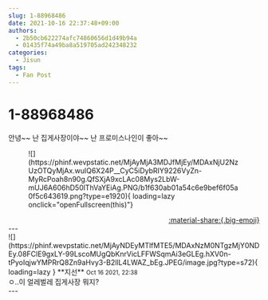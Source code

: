 ```yaml
---
slug: 1-88968486
date: 2021-10-16 22:37:48+09:00
authors:
  - 2b50cb622274afc74860656d1d49b94a
  - 01435f74a49ba8a519705ad242348232
categories:
  - Jisun
tags:
  - Fan Post
---
```


# 1-88968486

<div class="post-container" markdown="1">
<div class="content-container md-sidebar__scrollwrap" markdown="1">

안녕~~ 난 집게사장이야~~ 난 프로미스나인이 좋아~~
<figure markdown="1">
![](https://phinf.wevpstatic.net/MjAyMjA3MDJfMjEy/MDAxNjU2NzUzOTQyMjAx.wulQ6X24P__CyC5iDybRIY9226VyZn-MyRcPoah8n90g.QfSXjA9xcLAc08Mys2LbW-mUJ6A606hD50lThVaYEiAg.PNG/b1f630ab01a54c6e9bef6f05a0f5c643619.png?type=e1920){ loading=lazy onclick="openFullscreen(this)"}
</figure>


</div>
</div>

<div style="text-align: right;" markdown="1">
<a href="https://weverse.io/fromis9/fanpost/1-88968486" style="text-align: right;">:material-share:{.big-emoji}</a>
</div>
---

<div class="comments-container md-sidebar__scrollwrap" markdown="1">
<div class="comment" markdown="1">
<div class='id-container' markdown="1">
![](https://phinf.wevpstatic.net/MjAyNDEyMTlfMTE5/MDAxNzM0NTgzMjY0NDEy.08FClE9gxLY-99LscoMUgQbKnrVicLFFWSqmAi3eGLEg.hXV0n-tPyoIqjwYMPRrQ8Zn9aHvy3-B2llL4LWAZ_bEg.JPEG/image.jpg?type=s72){ loading=lazy }
**<span class="artist">지선</span>** <small>Oct 16 2021, 22:38</small><br>
</div>
<div class='comment-body' markdown="1">
ㅇ..이 얼레벌레 집게사장 뭐지?
</div>
</div>
</div>
---
